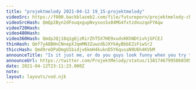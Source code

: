 ```yaml
---
title: "projektmelody 2021-04-12 19_15-projektmelody"
videoSrc: https://f000.backblazeb2.com/file/futureporn/projektmelody-chaturbate-2021-04-13.mp4
videoSrcHash: QmQp2Byn2dFouqxgupNvysosSx84MG4fxtzdnuzqoFYAqw
video720Hash: 
video480Hash: 
video360Hash: QmdpJQj18q1g6jzRirZhT5X7HE9xudsKKhNDtivhjGFCEJ
thinHash: Qmf7yA8BHnCNnepXJqmMN3ZuwzdbJXYkAyBbbEZzFiwSr2
thiccHash: Qmd9reDPaDmgU1bidjv6kmH4kuknD5Y6qusaN9U6h4KVbM
announceTitle: "Is it just me, or do you guys look funny when you try to smile for a photo"
announceUrl: https://twitter.com/ProjektMelody/status/1381746799506030593
date: 2021-04-12T23:11:23.000Z
note: 
layout: layouts/vod.njk
---
```

